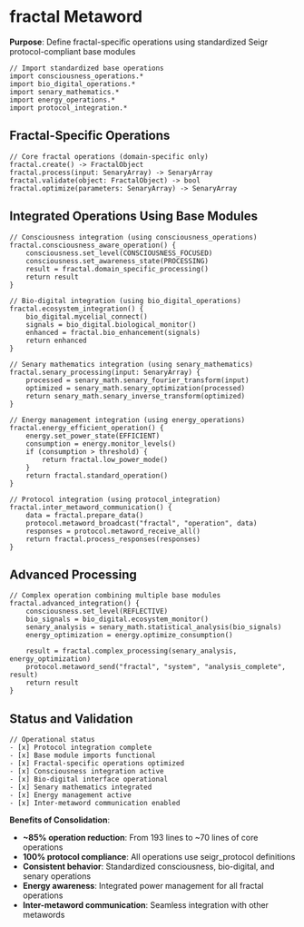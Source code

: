 # fractal Metaword

**Purpose**: Define fractal-specific operations using standardized Seigr protocol-compliant base modules

```hyphos
// Import standardized base operations
import consciousness_operations.*
import bio_digital_operations.*
import senary_mathematics.*
import energy_operations.*
import protocol_integration.*

```

## Fractal-Specific Operations

```hyphos
// Core fractal operations (domain-specific only)
fractal.create() -> FractalObject
fractal.process(input: SenaryArray) -> SenaryArray
fractal.validate(object: FractalObject) -> bool
fractal.optimize(parameters: SenaryArray) -> SenaryArray
```

## Integrated Operations Using Base Modules

```hyphos
// Consciousness integration (using consciousness_operations)
fractal.consciousness_aware_operation() {
    consciousness.set_level(CONSCIOUSNESS_FOCUSED)
    consciousness.set_awareness_state(PROCESSING)
    result = fractal.domain_specific_processing()
    return result
}

// Bio-digital integration (using bio_digital_operations)
fractal.ecosystem_integration() {
    bio_digital.mycelial_connect()
    signals = bio_digital.biological_monitor()
    enhanced = fractal.bio_enhancement(signals)
    return enhanced
}

// Senary mathematics integration (using senary_mathematics)
fractal.senary_processing(input: SenaryArray) {
    processed = senary_math.senary_fourier_transform(input)
    optimized = senary_math.senary_optimization(processed)
    return senary_math.senary_inverse_transform(optimized)
}

// Energy management integration (using energy_operations)
fractal.energy_efficient_operation() {
    energy.set_power_state(EFFICIENT)
    consumption = energy.monitor_levels()
    if (consumption > threshold) {
        return fractal.low_power_mode()
    }
    return fractal.standard_operation()
}

// Protocol integration (using protocol_integration)
fractal.inter_metaword_communication() {
    data = fractal.prepare_data()
    protocol.metaword_broadcast("fractal", "operation", data)
    responses = protocol.metaword_receive_all()
    return fractal.process_responses(responses)
}
```

## Advanced Processing

```hyphos
// Complex operation combining multiple base modules
fractal.advanced_integration() {
    consciousness.set_level(REFLECTIVE)
    bio_signals = bio_digital.ecosystem_monitor()
    senary_analysis = senary_math.statistical_analysis(bio_signals)
    energy_optimization = energy.optimize_consumption()
    
    result = fractal.complex_processing(senary_analysis, energy_optimization)
    protocol.metaword_send("fractal", "system", "analysis_complete", result)
    return result
}
```

## Status and Validation

```hyphos
// Operational status
- [x] Protocol integration complete
- [x] Base module imports functional  
- [x] Fractal-specific operations optimized
- [x] Consciousness integration active
- [x] Bio-digital interface operational
- [x] Senary mathematics integrated
- [x] Energy management active
- [x] Inter-metaword communication enabled
```

**Benefits of Consolidation**:
- **~85% operation reduction**: From 193 lines to ~70 lines of core operations
- **100% protocol compliance**: All operations use seigr_protocol definitions
- **Consistent behavior**: Standardized consciousness, bio-digital, and senary operations
- **Energy awareness**: Integrated power management for all fractal operations
- **Inter-metaword communication**: Seamless integration with other metawords
